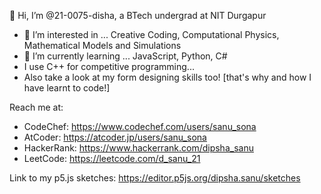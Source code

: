 👋 Hi, I’m @21-0075-disha, a BTech undergrad at NIT Durgapur
- 👀 I’m interested in ... Creative Coding, Computational Physics, Mathematical Models and Simulations
- 🌱 I’m currently learning ... JavaScript, Python, C#
- I use C++ for competitive programming...
- Also take a look at my form designing skills too! [that's why and how I have learnt to code!]

Reach me at:
- CodeChef: https://www.codechef.com/users/sanu_sona
- AtCoder: https://atcoder.jp/users/sanu_sona
- HackerRank: https://www.hackerrank.com/dipsha_sanu
- LeetCode: https://leetcode.com/d_sanu_21

Link to my p5.js sketches: https://editor.p5js.org/dipsha.sanu/sketches
<!---
21-0075-disha/21-0075-disha is a ✨ special ✨ repository because its `README.md` (this file) appears on your GitHub profile.
You can click the Preview link to take a look at your changes.
--->
